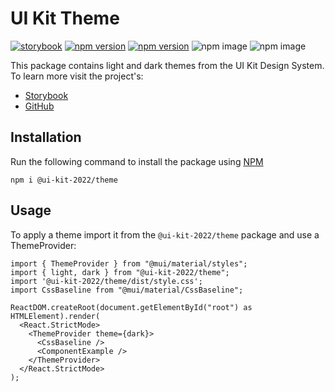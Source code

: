 # UI Kit Theme

[![storybook](https://shields.io/badge/storybook-white?logo=storybook&style=flat)](https://adaptiveconsulting.github.io/ui-kit-2022/)
[![npm version](https://img.shields.io/npm/v/@ui-kit-2022/components.svg?label=@ui-kit-2022/components)](https://www.npmjs.com/package/@ui-kit-2022/components)
[![npm version](https://img.shields.io/npm/v/@ui-kit-2022/theme.svg?label=@ui-kit-2022/theme)](https://www.npmjs.com/package/@ui-kit-2022/theme)
![npm image](https://img.shields.io/badge/%40ui--kit--2022%2Fcomponents--coverage-93.63%25-brightgreen)
![npm image](https://img.shields.io/badge/%40ui--kit--2022%2Ftheme--coverage-100%25-brightgreen)

This package contains light and dark themes from the UI Kit Design System. To learn more visit the project's:

- [Storybook](https://adaptiveconsulting.github.io/ui-kit-2022/)
- [GitHub](https://github.com/AdaptiveConsulting/ui-kit-2022)

## Installation

Run the following command to install the package using [NPM](https://www.npmjs.com/)

```
npm i @ui-kit-2022/theme
```

## Usage

To apply a theme import it from the `@ui-kit-2022/theme` package and use a ThemeProvider:

```
import { ThemeProvider } from "@mui/material/styles";
import { light, dark } from "@ui-kit-2022/theme";
import '@ui-kit-2022/theme/dist/style.css';
import CssBaseline from "@mui/material/CssBaseline";

ReactDOM.createRoot(document.getElementById("root") as HTMLElement).render(
  <React.StrictMode>
    <ThemeProvider theme={dark}>
      <CssBaseline />
      <ComponentExample />
    </ThemeProvider>
  </React.StrictMode>
);
```
